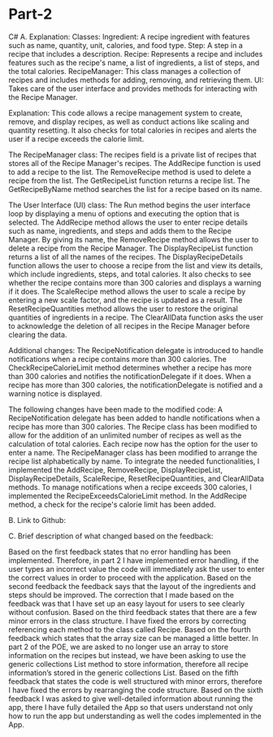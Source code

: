 # Part-2
C#
A. Explanation:
Classes:
Ingredient: A recipe ingredient with features such as name, quantity, unit, calories, and food type.
Step: A step in a recipe that includes a description.
Recipe: Represents a recipe and includes features such as the recipe's name, a list of ingredients, a list of steps, and the total calories.
RecipeManager: This class manages a collection of recipes and includes methods for adding, removing, and retrieving them.
UI: Takes care of the user interface and provides methods for interacting with the Recipe Manager.

Explanation:
This code allows a recipe management system to create, remove, and display recipes, as well as conduct actions like scaling and quantity resetting. It also checks for total calories in recipes and alerts the user if a recipe exceeds the calorie limit.

The RecipeManager class: The recipes field is a private list of recipes that stores all of the Recipe Manager's recipes.
The AddRecipe function is used to add a recipe to the list.
The RemoveRecipe method is used to delete a recipe from the list.
The GetRecipeList function returns a recipe list.
The GetRecipeByName method searches the list for a recipe based on its name.

The User Interface (UI) class:
The Run method begins the user interface loop by displaying a menu of options and executing the option that is selected.
The AddRecipe method allows the user to enter recipe details such as name, ingredients, and steps and adds them to the Recipe Manager.
By giving its name, the RemoveRecipe method allows the user to delete a recipe from the Recipe Manager.
The DisplayRecipeList function returns a list of all the names of the recipes.
The DisplayRecipeDetails function allows the user to choose a recipe from the list and view its details, which include ingredients, steps, and total calories. It also checks to see whether the recipe contains more than 300 calories and displays a warning if it does.
The ScaleRecipe method allows the user to scale a recipe by entering a new scale factor, and the recipe is updated as a result.
The ResetRecipeQuantities method allows the user to restore the original quantities of ingredients in a recipe.
The ClearAllData function asks the user to acknowledge the deletion of all recipes in the Recipe Manager before clearing the data.

Additional changes: The RecipeNotification delegate is introduced to handle notifications when a recipe contains more than 300 calories.
The CheckRecipeCalorieLimit method determines whether a recipe has more than 300 calories and notifies the notificationDelegate if it does.
When a recipe has more than 300 calories, the notificationDelegate is notified and a warning notice is displayed.

The following changes have been made to the modified code:
A RecipeNotification delegate has been added to handle notifications when a recipe has more than 300 calories.
The Recipe class has been modified to allow for the addition of an unlimited number of recipes as well as the calculation of total calories.
Each recipe now has the option for the user to enter a name.
The RecipeManager class has been modified to arrange the recipe list alphabetically by name.
To integrate the needed functionalities, I implemented the AddRecipe, RemoveRecipe, DisplayRecipeList, DisplayRecipeDetails, ScaleRecipe, ResetRecipeQuantities, and ClearAllData methods.
To manage notifications when a recipe exceeds 300 calories, I implemented the RecipeExceedsCalorieLimit method.
In the AddRecipe method, a check for the recipe's calorie limit has been added.

B. Link to Github:

C. Brief description of what changed based on the feedback: 

Based on the first feedback states that no error handling has been implemented. Therefore, in part 2 I have implemented error handling, if the user types an incorrect value the code will immediately ask the user to enter the correct values in order to proceed with the application.
Based on the second feedback the feedback says that the layout of the ingredients and steps should be improved. The correction that I made based on the feedback was that I have set up an easy layout for users to see clearly without confusion.
Based on the third feedback states that there are a few minor errors in the class structure. I have fixed the errors by correcting referencing each method to the class called Recipe.
Based on the fourth feedback which states that the array size can be managed a little better. In part 2 of the POE, we are asked to no longer use an array to store information on the recipes but instead, we have been asking to use the generic collections List method to store information, therefore all recipe information’s stored in the generic collections List.
Based on the fifth feedback that states the code is well structured with minor errors, therefore I have fixed the errors by rearranging the code structure.
Based on the sixth feedback I was asked to give well-detailed information about running the app, there I have fully detailed the App so that users understand not only how to run the app but understanding as well the codes implemented in the App.




















